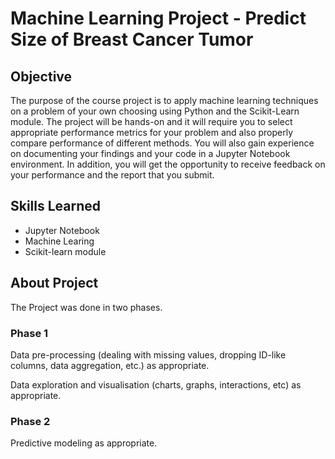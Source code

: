 # Machine Learning Project - Predict Size of Breast Cancer Tumor

## Objective

The purpose of the course project is to apply machine learning techniques on a problem of your own choosing using Python and the Scikit-Learn module. The project will be hands-on and it will require you to select appropriate performance metrics for your problem and also properly compare performance of different methods. You will also gain experience on documenting your findings and your code in a Jupyter Notebook environment. In addition, you will get the opportunity to receive feedback on your performance and the report that you submit.

## Skills Learned

- Jupyter Notebook
- Machine Learing
- Scikit-learn module

## About Project

The Project was done in two phases.

### Phase 1

Data pre-processing (dealing with missing values, dropping ID-like columns, data aggregation, etc.) as appropriate.

Data exploration and visualisation (charts, graphs, interactions, etc) as appropriate.

### Phase 2

Predictive modeling as appropriate.
